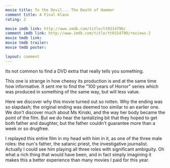 ```yaml
---
movie title: To the Devil... The Death of Hammer
comment title: A Final Klaus
rating: 2

movie imdb link: http://www.imdb.com/title/tt0314790/
comment imdb link: http://www.imdb.com/title/tt0314790/reviews-2
movie tmdb link: 
movie tmdb trailer: 
movie tmdb poster: 

layout: comment
---
```


Its not common to find a DVD extra that really tells you something.

This one is strange in how cheesy its production is and at the same time how informative. It sent me to find the "100 years of Horror" series which was produced in something of the same way, but will less value.

Here we discover why this movie turned out so rotten. Why the ending was so slapdash; the original ending was deemed too similar to an earlier one. We don't discover much about Ms Kinski, and the way her body became the point of the film. But we do hear the tantalizing bit that they hoped to get both father and daughter, but the father couldn't guarantee more than a week or so drugfree.

I replayed this entire film in my head with him in it, as one of the three male roles: the nun's father, the satanic priest, the investigative journalist. Actually I could see him playing all three roles with significant ambiguity. Oh what a rich thing that would have been, and in fact simply imagining it makes this a better experience than many movies I paid for this year.